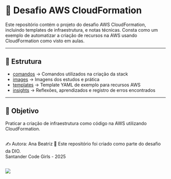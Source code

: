 # 🚀 Desafio AWS CloudFormation


Este repositório contém o projeto do desafio AWS CloudFormation, incluindo templates de infraestrutura, e notas técnicas. Consta como um exemplo de automatizar a criação de recursos na AWS usando CloudFormation como visto em aulas.

---

## 📁 Estrutura

- [comandos](./comandos/comds) → Comandos utilizados na criação da stack
- [images](./images) → Imagens dos estudos e prática
- [templates](./templates/template) → Template YAML de exemplo para recursos AWS
- [insights](./insights) → Reflexões, aprendizados e registro de erros encontrados

---

## 🎯 Objetivo
Praticar a criação de infraestrutura como código na AWS utilizando CloudFormation.


##
✍️ Autora: Ana Beatriz 
📌 Este repositório foi criado como parte do desafio da DIO.  
   Santander Code Girls - 2025

##

<a href="https://www.linkedin.com/in/ana-beatriz-m-p-ramos-936b13137/"><img src="https://img.shields.io/badge/-LinkedIn-67cb57?style=for-the-badge&logo=linkedin&logoColor=fff"></a>
